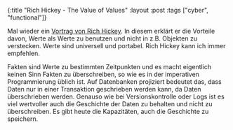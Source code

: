 {:title "Rich Hickey - The Value of Values"
 :layout :post
 :tags  ["cyber", "functional"]}

Mal wieder ein [Vortrag von Rich Hickey](https://www.infoq.com/presentations/Value-Values/). In diesem erklärt er die Vorteile davon, Werte als Werte zu benutzen und nicht in z.B. Objekten zu verstecken. Werte sind universell und portabel. Rich Hickey kann ich immer empfehlen.

Fakten sind Werte zu bestimmten Zeitpunkten und es macht eigentlich keinen Sinn Fakten zu überschreiben, so wie es in der imperativen Programmierung üblich ist. Auf Datenbanken projiziert bedeutet das, dass Daten nur in einer Transaktion geschrieben werden kann, da Daten überschrieben werden. Genauso wie bei Versionskontrolle oder Logs ist es viel wertvoller auch die Geschichte der Daten zu behalten und nicht zu überschreiben. Es gibt heute die Kapazitäten, auch die Geschichte zu speichern.
